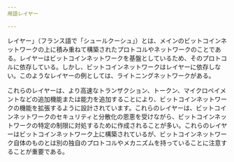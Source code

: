 ```yaml
---
用語レイヤー

---
```

レイヤー」（フランス語で「シュールクーシュ」）とは、メインのビットコインネットワークの上に積み重ねて構築されたプロトコルやネットワークのことである。レイヤーはビットコインネットワークを基盤としているため、そのプロトコルに依存している。しかし、ビットコインネットワークはレイヤーに依存しない。このようなレイヤーの例としては、ライトニングネットワークがある。

これらのレイヤーは、より高速なトランザクション、トークン、マイクロペイメントなどの追加機能または能力を追加することにより、ビットコインネットワークの機能を拡張するように設計されています。これらのレイヤーは、ビットコインネットワークのセキュリティと分散化の恩恵を受けながら、ビットコインネットワークの特定の制限に対処するために作成されることが多い。これらのレイヤーはビットコインネットワーク上に構築されているが、ビットコインネットワーク自体のものとは別の独自のプロトコルやメカニズムを持っていることに注意することが重要である。